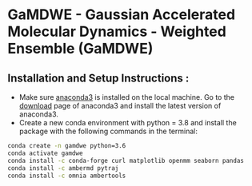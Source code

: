 # GaMDWE - Gaussian Accelerated Molecular Dynamics - Weighted Ensemble (GaMDWE) 

## Installation and Setup Instructions :
* Make sure [anaconda3](https://www.anaconda.com/) is installed on the local machine. Go to the  [download](https://www.anaconda.com/products/individual) page of anaconda3 and install the latest version of anaconda3.
* Create a new conda environment with python = 3.8 and install the package with the following commands in the terminal: 
```bash
conda create -n gamdwe python=3.6
conda activate gamdwe
conda install -c conda-forge curl matplotlib openmm seaborn pandas 
conda install -c ambermd pytraj
conda install -c omnia ambertools
```
